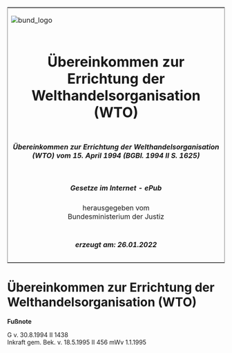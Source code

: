 <span id="DECKBLATT.html"></span>

<table border="0" frame="border" width="100%">

<tr valign="top">

<td align="left">

![bund\_logo](BfJ_2021_Web_de_de.gif)

</td>

<td align="right">

 

</td>

</tr>

<tr align="center" valign="middle">

<td colspan="2">

# Übereinkommen zur Errichtung der Welthandelsorganisation (WTO)

</td>

</tr>

<tr align="center" valign="middle">

<td colspan="2">

##### Übereinkommen zur Errichtung der Welthandelsorganisation (WTO) vom 15. April 1994 (BGBl. 1994 II S. 1625)

</td>

</tr>

<tr align="center" valign="middle">

<td colspan="2">

  
  

##### Gesetze im Internet - ePub  
  
herausgegeben vom  
Bundesministerium der Justiz

</td>

</tr>

<tr align="center" valign="bottom">

<td colspan="2">

  
  

##### erzeugt am: 26.01.2022

</td>

</tr>

</table>

<span id="BJNR162520994.html"></span>

# Übereinkommen zur Errichtung der Welthandelsorganisation (WTO)

<div>

  
**Fußnote**

<div class="jnhtml">

<div>

<div class="jurAbsatz">

G v. 30.8.1994 II 1438  
Inkraft gem. Bek. v. 18.5.1995 II 456 mWv 1.1.1995

</div>

</div>

</div>

</div>
